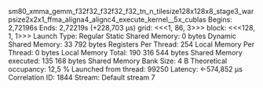 sm80_xmma_gemm_f32f32_f32f32_f32_tn_n_tilesize128x128x8_stage3_warpsize2x2x1_ffma_aligna4_alignc4_execute_kernel__5x_cublas
Begins: 2,72196s
Ends: 2,72219s (+228,703 μs)
grid:  <<<1, 86, 3>>>
block: <<<128, 1, 1>>>
Launch Type: Regular
Static Shared Memory: 0 bytes
Dynamic Shared Memory: 33 792 bytes
Registers Per Thread: 254
Local Memory Per Thread: 0 bytes
Local Memory Total: 190 316 544 bytes
Shared Memory executed: 135 168 bytes
Shared Memory Bank Size: 4 B
Theoretical occupancy: 12,5 %
Launched from thread: 99250
Latency: ←574,852 μs
Correlation ID: 1844
Stream: Default stream 7